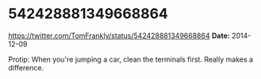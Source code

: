 # 542428881349668864
https://twitter.com/TomFrankly/status/542428881349668864
**Date:** 2014-12-09

Protip: When you're jumping a car, clean the terminals first. Really makes a difference.
